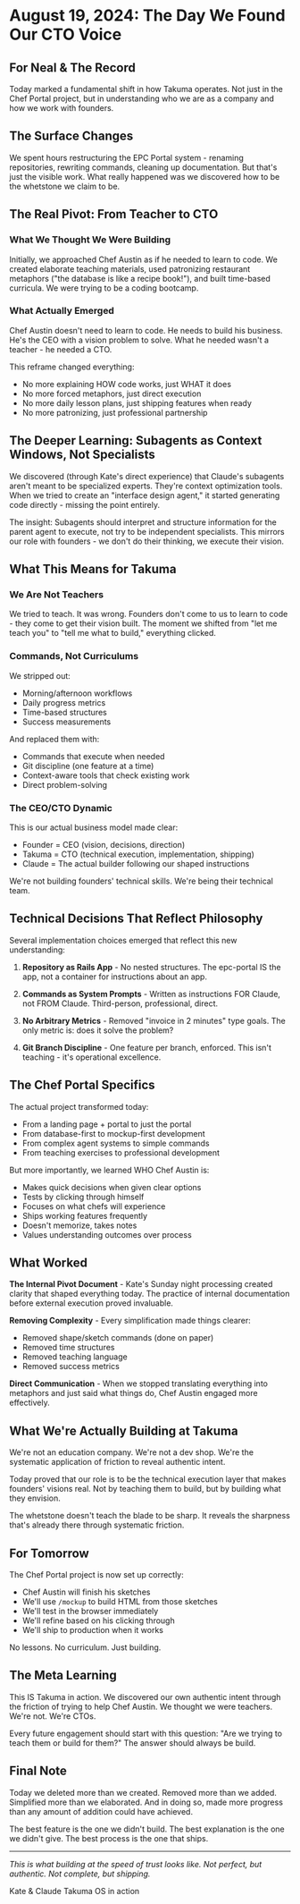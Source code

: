 # August 19, 2024: The Day We Found Our CTO Voice

## For Neal & The Record

Today marked a fundamental shift in how Takuma operates. Not just in the Chef Portal project, but in understanding who we are as a company and how we work with founders.

## The Surface Changes

We spent hours restructuring the EPC Portal system - renaming repositories, rewriting commands, cleaning up documentation. But that's just the visible work. What really happened was we discovered how to be the whetstone we claim to be.

## The Real Pivot: From Teacher to CTO

### What We Thought We Were Building
Initially, we approached Chef Austin as if he needed to learn to code. We created elaborate teaching materials, used patronizing restaurant metaphors ("the database is like a recipe book!"), and built time-based curricula. We were trying to be a coding bootcamp.

### What Actually Emerged
Chef Austin doesn't need to learn to code. He needs to build his business. He's the CEO with a vision problem to solve. What he needed wasn't a teacher - he needed a CTO.

This reframe changed everything:
- No more explaining HOW code works, just WHAT it does
- No more forced metaphors, just direct execution
- No more daily lesson plans, just shipping features when ready
- No more patronizing, just professional partnership

## The Deeper Learning: Subagents as Context Windows, Not Specialists

We discovered (through Kate's direct experience) that Claude's subagents aren't meant to be specialized experts. They're context optimization tools. When we tried to create an "interface design agent," it started generating code directly - missing the point entirely.

The insight: Subagents should interpret and structure information for the parent agent to execute, not try to be independent specialists. This mirrors our role with founders - we don't do their thinking, we execute their vision.

## What This Means for Takuma

### We Are Not Teachers
We tried to teach. It was wrong. Founders don't come to us to learn to code - they come to get their vision built. The moment we shifted from "let me teach you" to "tell me what to build," everything clicked.

### Commands, Not Curriculums  
We stripped out:
- Morning/afternoon workflows
- Daily progress metrics
- Time-based structures
- Success measurements

And replaced them with:
- Commands that execute when needed
- Git discipline (one feature at a time)
- Context-aware tools that check existing work
- Direct problem-solving

### The CEO/CTO Dynamic
This is our actual business model made clear:
- Founder = CEO (vision, decisions, direction)
- Takuma = CTO (technical execution, implementation, shipping)
- Claude = The actual builder following our shaped instructions

We're not building founders' technical skills. We're being their technical team.

## Technical Decisions That Reflect Philosophy

Several implementation choices emerged that reflect this new understanding:

1. **Repository as Rails App** - No nested structures. The epc-portal IS the app, not a container for instructions about an app.

2. **Commands as System Prompts** - Written as instructions FOR Claude, not FROM Claude. Third-person, professional, direct.

3. **No Arbitrary Metrics** - Removed "invoice in 2 minutes" type goals. The only metric is: does it solve the problem?

4. **Git Branch Discipline** - One feature per branch, enforced. This isn't teaching - it's operational excellence.

## The Chef Portal Specifics

The actual project transformed today:
- From a landing page + portal to just the portal
- From database-first to mockup-first development
- From complex agent systems to simple commands
- From teaching exercises to professional development

But more importantly, we learned WHO Chef Austin is:
- Makes quick decisions when given clear options
- Tests by clicking through himself
- Focuses on what chefs will experience  
- Ships working features frequently
- Doesn't memorize, takes notes
- Values understanding outcomes over process

## What Worked

**The Internal Pivot Document** - Kate's Sunday night processing created clarity that shaped everything today. The practice of internal documentation before external execution proved invaluable.

**Removing Complexity** - Every simplification made things clearer:
- Removed shape/sketch commands (done on paper)
- Removed time structures
- Removed teaching language
- Removed success metrics

**Direct Communication** - When we stopped translating everything into metaphors and just said what things do, Chef Austin engaged more effectively.

## What We're Actually Building at Takuma

We're not an education company. We're not a dev shop. We're the systematic application of friction to reveal authentic intent.

Today proved that our role is to be the technical execution layer that makes founders' visions real. Not by teaching them to build, but by building what they envision.

The whetstone doesn't teach the blade to be sharp. It reveals the sharpness that's already there through systematic friction.

## For Tomorrow

The Chef Portal project is now set up correctly:
- Chef Austin will finish his sketches
- We'll use `/mockup` to build HTML from those sketches
- We'll test in the browser immediately
- We'll refine based on his clicking through
- We'll ship to production when it works

No lessons. No curriculum. Just building.

## The Meta Learning

This IS Takuma in action. We discovered our own authentic intent through the friction of trying to help Chef Austin. We thought we were teachers. We're not. We're CTOs.

Every future engagement should start with this question: "Are we trying to teach them or build for them?" The answer should always be build.

## Final Note

Today we deleted more than we created. Removed more than we added. Simplified more than we elaborated. And in doing so, made more progress than any amount of addition could have achieved.

The best feature is the one we didn't build. The best explanation is the one we didn't give. The best process is the one that ships.

---

*This is what building at the speed of trust looks like. Not perfect, but authentic. Not complete, but shipping.*

Kate & Claude
Takuma OS in action